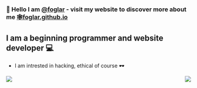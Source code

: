 ### 👋 Hello I am [@foglar](https://github.com/foglar/) - visit my website to discover more about me [🕸️foglar.github.io](https://foglar.github.io)

## I am a beginning programmer and website developer 💻
- I am intrested in hacking, ethical of course 🕶️

<a href="https://github.com/foglar">
  <img align="left" src="https://github-readme-stats.vercel.app/api?username=foglar&show_icons=true&theme=dark" />
</a>

<a href="https://github.com/foglar">
  <img align="right" src="https://github-readme-stats.vercel.app/api/top-langs/?username=foglar&show_icons=true&theme=dark">
</a>
